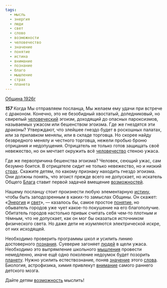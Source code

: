 ```yaml
---
tags:
  - мысль
  - энергия
  - люди
  - свет
  - слово
  - возможности
  - человечество
  - значение
  - понятие
  - истина
  - внимание
  - познание
  - благо
  - мышление
  - страх
  - планета
---
```


[Община 1926г](/agni/1926)

___157___
Когда Мы отправляем посланца, Мы желаем ему удачи при встрече с драконом. Конечно, это не безобидный хвостатый, доледниковый, но свирепый [человеческий](/tag/#[человечество](/tag/#человечество)) эгоизм, доходящий до опасных пароксизмов, называемых ужасом или бешенством эгоизма. Где же гнездятся эти драконы? Утверждают, что злейшее гнездо будет в роскошных палатах, или за прилавком менялы, или в складе торговца. Но скорее найду безвредного менялу и честного торговца, нежели пробью броню отрицания и недопущения. Отрицатель не только готов защищать своё невежество, но он мечтает окружить всё [человечество](/tag/#человечество) стеною ужаса.   

Где же первопричина бешенства эгоизма? Человек, сеющий ужас, сам безумно боится. В отрицателе сидит не только невежество, но и низкий [страх](/tag/#страх). Скажите детям, по какому признаку находить гнездо эгоизма. Они должны понять, что эгоист прежде всего не допускает, но искатель Общего [Блага](/tag/#[благо](/tag/#благо)) ставит первой задачей вмещение [возможностей](/tag/#возможности).   

Нашему посланцу стоит произнести любую элементарную [истину](/tag/#истина), чтобы быть заподозренным в каких-то замыслах Общины. Он скажет: «[Энергия](/tag/#энергия) и [свет](/tag/#свет)», — казалось бы, самое простое [понятие](/tag/#понятие), но обыватель городов уже чует какое-то покушение на его благополучие. Обитатель городов настолько привык считать себя чем-то плотным и тёмным, что не допускает, как он мог бы оказаться источником физического света. Но даже дети не изумляются электрической искре, от них исходящей.   

Необходимо проверить программы школ и усилить линию достоверного [познания](/tag/#познание). Суеверие загоняет [людей](/tag/#люди) в щели ужаса. Необходимо это выпрямление школьного [мышления](/tag/#мышление) провести немедленно, иначе ещё одно поколение недоумок будет позорить [планету](/tag/#планета). Нужно усилить естествознание, поняв [значение](/tag/#значение) этого [слова](/tag/#слово). Биология, астрофизика, химия привлекут [внимание](/tag/#внимание) самого раннего детского мозга.   

Дайте детям [возможность](/tag/#возможности) мыслить!   

